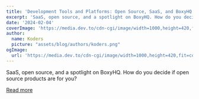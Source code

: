 ```yaml
---
title: 'Development Tools and Platforms: Open Source, SaaS, and BoxyHQ'
excerpt: 'SaaS, open source, and a spotlight on BoxyHQ. How do you decide if open source products are for you?'
date: '2024-02-04'
coverImage: 'https://media.dev.to/cdn-cgi/image/width=1000,height=420,fit=cover,gravity=auto,format=auto/https%3A%2F%2Fdev-to-uploads.s3.amazonaws.com%2Fuploads%2Farticles%2F20n8eaonrg4m93yab2x7.png'
author:
  name: Koders
  picture: "assets/blog/authors/koders.png"
ogImage:
  url: 'https://media.dev.to/cdn-cgi/image/width=1000,height=420,fit=cover,gravity=auto,format=auto/https%3A%2F%2Fdev-to-uploads.s3.amazonaws.com%2Fuploads%2Farticles%2F20n8eaonrg4m93yab2x7.png'
---
```


SaaS, open source, and a spotlight on BoxyHQ. How do you decide if open source products are for you?

[Read more](https://dev.to/opensauced/development-tools-and-platforms-open-source-saas-and-boxyhq-383e)

